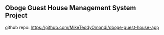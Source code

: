 ## Oboge Guest House Management System Project

github repo: https://github.com/MikeTeddyOmondi/oboge-guest-house-app


